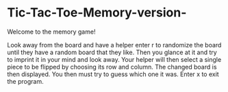 # Tic-Tac-Toe-Memory-version-


Welcome to the memory game!

Look away from the board and have a helper enter r
to randomize the board until they have a random board
that they like.  Then you glance at it and try to
imprint it in your mind and look away.  Your helper
will then select a single piece to be flipped by
choosing its row and column.  The changed board is then
displayed. You then must try to guess which one it was.
Enter x to exit the program.

